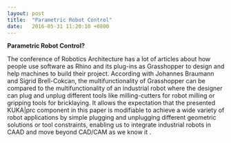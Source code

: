 ```yaml
---
layout: post
title:  "Parametric Robot Control"
date:   2016-05-31 11:20:10 +0800
---
```

**Parametric Robot Control?**

The conference of Robotics Architecture has a lot of articles about how people use software as Rhino and its plug-ins as Grasshopper to design and help machines to build their project.
According with Johannes Braumann and Sigrid Brell-Cokcan, the multifunctionality of Grasshopper can be compared to the multifunctionality of an industrial robot where the designer can plug and unplug different tools like milling-cutters for robot milling or gripping tools for bricklaying. It allows the expectation that the presented KUKA|prc component in this paper is modifiable to achieve a wide variety of robot applications by simple plugging and unplugging different geometric solutions or tool constraints, enabling us to integrate industrial robots in CAAD and move beyond CAD/CAM as we know it .
